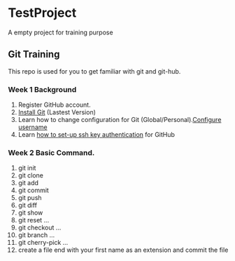 # TestProject
A empty project for training purpose

## Git Training
This repo is used for you to get familiar with git and git-hub.

### Week 1 Background
1. Register GitHub account.
2. [Install Git](https://git-scm.com/) (Lastest Version)
3. Learn how to change configuration for Git (Global/Personal).[Configure username](https://confluence.atlassian.com/bitbucket/configure-your-dvcs-username-for-commits-950301867.html)
4. Learn [how to set-up ssh key authentication](https://confluence.atlassian.com/bitbucket/set-up-an-ssh-key-728138079.html) for GitHub

### Week 2 Basic Command.
1. git init
1. git clone
1. git add
1. git commit
1. git push
1. git diff
1. git show
1. git reset ...
1. git checkout ...
1. git branch ...
1. git cherry-pick ...
2. create a file end with your first name as an extension and commit the file
